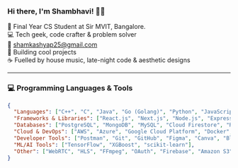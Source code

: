 ### Hi there, I'm Shambhavi! 👋✨

🌸 Final Year CS Student at Sir MVIT, Bangalore.  
💻 Tech geek, code crafter & problem solver  
📩 shamkashyap25@gmail.com  
🚀 Building cool projects  
☕ Fuelled by house music, late-night code & aesthetic designs  

---

### 💻 Programming Languages & Tools
```json
{
  "Languages": ["C++", "C", "Java", "Go (Golang)", "Python", "JavaScript", "TypeScript", "SQL", "Bash", "HTML", "CSS"],
  "Frameworks & Libraries": ["React.js", "Next.js", "Node.js", "Express.js", "Vite", "GraphQL", "Tailwind CSS", "Redux"],
  "Databases": ["PostgreSQL", "MongoDB", "MySQL", "Cloud Firestore", "Redis"],
  "Cloud & DevOps": ["AWS", "Azure", "Google Cloud Platform", "Docker", "Kubernetes", "Jenkins", "CI/CD Pipelines"],
  "Developer Tools": ["Postman", "Git", "GitHub", "Figma", "Canva", "Blender"],
  "ML/AI Tools": ["TensorFlow", "XGBoost", "scikit-learn"],
  "Other": ["WebRTC", "HLS", "FFmpeg", "OAuth", "Firebase", "Amazon S3"]
}
```
